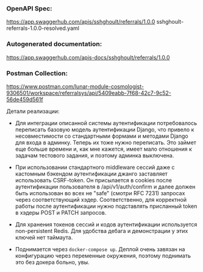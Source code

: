 ### OpenAPI Spec:
https://app.swaggerhub.com/apis/sshghoult/referrals/1.0.0
sshghoult-referrals-1.0.0-resolved.yaml

### Autogenerated documentation:
https://app.swaggerhub.com/apis-docs/sshghoult/referrals/1.0.0

### Postman Collection:
https://www.postman.com/lunar-module-cosmologist-9306501/workspace/referralsys/api/5409eabb-7f68-42c7-9c52-56de459d561f

Детали реализации:
- Для интеграции описанной системы аутентификации
потребовалось переписать базовую модель аутентификации Django, 
что привело к несовместимости со стандартными формами и методами Django для входа в админку.
Теперь их тоже нужно переписать. 
Это займет еще больше времени и, как мне кажется, имеет мало отношения к задачам тестового задания,
 и поэтому админка выключена.
 
- При использовании стандартного middleware
 сессий даже с кастомным бэкендом аутентификации джанго заставляет использовать CSRF-token. 
 Он присылается в cookies после аутентификации пользователя в /api/v1/auth/confirm
  и далее должен быть использован во всех не "safe" (смотри RFC 7231) запросах через соответствующий хэдер.
  Соответственно, для корректной работы после аутентификации нужно подставлять присланный token
   в хэдеры POST и PATCH запросов.
   
- Для хранения токенов сессий и кодов аутентификации используется non-persistent Redis. 
Для удобства дебага и демонстрации у этих ключей нет таймаута.
- Поднимается через `docker-compose up`. 
Деплой очень завязан на конфигурацию через переменные окружения, поэтому поднимать это без докера больно, увы.

